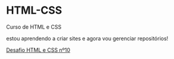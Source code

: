# HTML-CSS
 Curso de HTML e CSS

 estou aprendendo a criar sites e agora vou gerenciar repositórios!
 
<a href="https://arth-tz.github.io/HTML-CSS/exerc%C3%ADcio/desafio10/SiteDesafio.html">Desafio HTML e CSS nº10</a>
